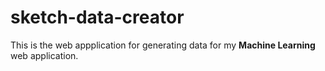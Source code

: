# sketch-data-creator
 This is the web appplication for generating data for my **Machine Learning** web application.
